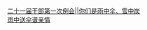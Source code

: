   
[二十一届干部第一次例会||你们是雨中伞、雪中炭](http://www.dianyue.me/archives/850/d9dwzbwqcpa3e6nj/)  
[雨中送伞谱亲情](http://www.dianyue.me/archives/067/rc10pcmqi4rdxb6m/)